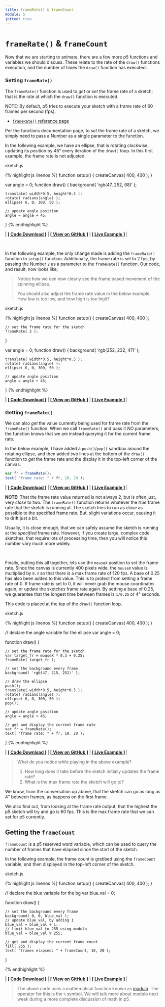 ```yaml
---
title: frameRate() & frameCount
module: 5
jotted: true
---
```


# `frameRate()` & `frameCount`

Now that we are starting to animate, there are a few more p5 functions and variables we should discuss. These relate to the rate of the `draw()` functions execution, and the number of times the `draw()` function has executed.

### Setting `frameRate()`

The `frameRate()` function is used to _get_ or _set_ the frame rate of a sketch; that is the rate at which the `draw()` function is executed.

NOTE: By default, p5 tries to execute your sketch with a frame rate of 60 frames per second (fps).

- [`frameRate()` reference page](https://p5js.org/reference/#/p5/frameRate)

Per the functions documentation page, to _set_ the frame rate of a sketch, we simply need to pass a Number as a single parameter to the function.

In the following example, we have an ellipse, that is rotating clockwise, updating its position by 45° every iteration of the `draw()` loop. In this first example, the frame rate is not adjusted.

<div id="code-heading">sketch.js</div>

{% highlight js linenos %}
function setup() {
    createCanvas( 400, 400 );
}

var angle = 0;
function draw() {
    background( 'rgb(47, 252, 68)' );

    translate( width*0.5, height*0.5 );
    rotate( radians(angle) );
    ellipse( 0, 0, 300, 50 );

    // update angle position
    angle = angle + 45;
}
{% endhighlight %}


<div id="jotted-demo-1" class="jotted-theme-stacked"></div>
</div>
<script>
    new Jotted(document.querySelector("#jotted-demo-1"), {
    files: [
        {
            type: "js",
            url:"https://raw.githubusercontent.com/Montana-Media-Arts/120_CreativeCoding/master/lecture_code/05/11_frameRate_01/sketch.js"
        },
        {
            type: "html",
            url:"../../../p5_resources/index.html"
    }],
    // plugins: [ "codemirror", "console" ]
    plugins: [ "codemirror" ]
});
</script>

| [**[ Code Download ]**](https://github.com/Montana-Media-Arts/120_CreativeCoding/raw/master/lecture_code/05/11_frameRate_01/11_frameRate_01.zip) | [**[ View on GitHub ]**](https://github.com/Montana-Media-Arts/120_CreativeCoding/raw/master/lecture_code/05/11_frameRate_01/) | [**[ Live Example ]**](https://montana-media-arts.github.io/120_CreativeCoding/lecture_code/05/11_frameRate_01/) |

<br />


In the following example, the only change made is adding the `frameRate()` function to `setup()` function. Additionally, the frame rate is set to 2 fps, by passing the Number `2` as a parameter to the `frameRate()` function. Our code, and result, now looks like;

> Notice how we can now clearly see the frame based movement of the spinning ellipse.
>
> You should also adjust the frame rate value in the below example. How low is too low, and how high is too high?

<div id="code-heading">sketch.js</div>


{% highlight js linenos %}
function setup() {
    createCanvas( 400, 400 );

    // set the frame rate for the sketch
    frameRate( 2 );
}

var angle = 0;
function draw() {
    background( 'rgb(252, 232, 47)' );

    translate( width*0.5, height*0.5 );
    rotate( radians(angle) );
    ellipse( 0, 0, 300, 50 );

    // update angle position
    angle = angle + 45;
}
{% endhighlight %}



<div id="jotted-demo-2" class="jotted-theme-stacked"></div>
</div>
<script>
    new Jotted(document.querySelector("#jotted-demo-2"), {
    files: [
        {
            type: "js",
            url:"https://raw.githubusercontent.com/Montana-Media-Arts/120_CreativeCoding/master/lecture_code/05/11_frameRate_02/sketch.js"
        },
        {
            type: "html",
            url:"../../../p5_resources/index.html"
    }],
    // plugins: [ "codemirror", "console" ]
    plugins: [ "codemirror" ]
});
</script>

| [**[ Code Download ]**](https://github.com/Montana-Media-Arts/120_CreativeCoding/raw/master/lecture_code/05/11_frameRate_02/11_frameRate_02.zip) | [**[ View on GitHub ]**](https://github.com/Montana-Media-Arts/120_CreativeCoding/raw/master/lecture_code/05/11_frameRate_02/) | [**[ Live Example ]**](https://montana-media-arts.github.io/120_CreativeCoding/lecture_code/05/11_frameRate_02/) |


### Getting `frameRate()`

We can also _get_ the value currently being used for frame rate from the `frameRate()` function. When we call `frameRate()` and pass it _NO_ parameters, the function knows that we are instead querying it for the current frame rate.

In the below example, I have added a `push()`/`pop()` sandbox around the rotating ellipse, and then added two lines at the bottom of the `draw()` function to _get_ the frame rate and the display it in the top-left corner of the canvas.

```js
var fr = frameRate();
text( "frame rate: " + fr, 10, 20 );
```


<div id="jotted-demo-3" class="jotted-theme-stacked"></div>
</div>
<script>
    new Jotted(document.querySelector("#jotted-demo-3"), {
    files: [
        {
            type: "js",
            url:"https://raw.githubusercontent.com/Montana-Media-Arts/120_CreativeCoding/master/lecture_code/05/11_frameRate_03/sketch.js"
        },
        {
            type: "html",
            url:"../../../p5_resources/index.html"
    }],
    // plugins: [ "codemirror", "console" ]
    plugins: [ "codemirror" ]
});
</script>

| [**[ Code Download ]**](https://github.com/Montana-Media-Arts/120_CreativeCoding/raw/master/lecture_code/05/11_frameRate_03/11_frameRate_03.zip) | [**[ View on GitHub ]**](https://github.com/Montana-Media-Arts/120_CreativeCoding/raw/master/lecture_code/05/11_frameRate_03/) | [**[ Live Example ]**](https://montana-media-arts.github.io/120_CreativeCoding/lecture_code/05/11_frameRate_03/) |

**NOTE:** That the frame rate value returned is not always 2, but is often just, very _close_ to two. The `frameRate()` function returns whatever the _true_ frame rate that the sketch is running at. The sketch tries to run as close as possible to the specified frame rate. But, slight variations occur, causing it to drift just a bit.

Usually, it is close enough, that we can safely assume the sketch is running at the _specified_ frame rate. However, if you create large, complex code sketches, that require lots of processing time, then you will notice this number vary much more widely.


<br />

Finally, putting this all together, lets use the `mouseX` position to set the frame rate. Since the canvas is currently 400 pixels wide, the `mouseX` value is multiplied by `0.3` so that there is a max frame rate of 120 fps. A base of 0.25 has also been added to this value.  This is to protect from setting a frame rate of 0. If frame rate is set to 0, it will never grab the mouse coordinates again, or update the sketches frame rate again. By setting a base of 0.25, we guarantee that the longest time between frames is `1/0.25` or 4" seconds.

This code is placed at the top of the `draw()` function loop.

<div id="code-heading">sketch.js</div>


{% highlight js linenos %}
function setup() {
    createCanvas( 400, 400 );
}

// declare the angle variable for the ellipse
var angle = 0;

function draw() {

    // set the frame rate for the sketch
    var target_fr = mouseX * 0.3 + 0.25;
    frameRate( target_fr );

    // set the background every frame
    background( 'rgb(47, 215, 252)' );

    // draw the ellipse
    push();
    translate( width*0.5, height*0.5 );
    rotate( radians(angle) );
    ellipse( 0, 0, 300, 50 );
    pop();

    // update angle position
    angle = angle + 45;

    // get and display the current frame rate
    var fr = frameRate();
    text( "frame rate: " + fr, 10, 20 );
}
{% endhighlight %}


<div id="jotted-demo-4" class="jotted-theme-stacked"></div>
</div>
<script>
    new Jotted(document.querySelector("#jotted-demo-4"), {
    files: [
        {
            type: "js",
            url:"https://raw.githubusercontent.com/Montana-Media-Arts/120_CreativeCoding/master/lecture_code/05/11_frameRate_04/sketch.js"
        },
        {
            type: "html",
            url:"../../../p5_resources/index.html"
    }],
    // plugins: [ "codemirror", "console" ]
    plugins: [ "codemirror" ]
});
</script>

| [**[ Code Download ]**](https://github.com/Montana-Media-Arts/120_CreativeCoding/raw/master/lecture_code/05/11_frameRate_04/11_frameRate_04.zip) | [**[ View on GitHub ]**](https://github.com/Montana-Media-Arts/120_CreativeCoding/raw/master/lecture_code/05/11_frameRate_04/) | [**[ Live Example ]**](https://montana-media-arts.github.io/120_CreativeCoding/lecture_code/05/11_frameRate_04/) |

> What do you notice while playing in the above example?
>
> 1. How long does it take before the sketch initially updates the frame rate?
> 2. What is the max frame rate the sketch will go to?

We know, from the conversation up above, that the sketch can go as long as 4" between frames, as happens on the first frame.

We also find out, from looking at the frame rate output, that the highest the p5 sketch will try and go is 60 fps. This is the max frame rate that we can set for p5 currently.


## Getting the `frameCount`

`frameCount` is a p5 reserved word variable, which can be used to query the number of frames that have elapsed since the start of the sketch.

In the following example, the frame count is grabbed using the `frameCount` variable, and then displayed in the top-left corner of the sketch.

<div id="code-heading">sketch.js</div>


{% highlight js linenos %}
function setup() {
    createCanvas( 400, 400 );
}

// declare the blue variable for the bg
var blue_val = 0;

function draw() {

    // set the background every frame
    background( 0, 0, blue_val );
    // update blue_val, by adding 1
    blue_val = blue_val + 1;
    // limit blue_val to 255 using modulo
    blue_val = blue_val % 255;

    // get and display the current frame count
    fill( 255 );
    text( "frames elapsed: " + frameCount, 10, 20 );
}

{% endhighlight %}


<div id="jotted-demo-5" class="jotted-theme-stacked"></div>
</div>
<script>
    new Jotted(document.querySelector("#jotted-demo-5"), {
    files: [
        {
            type: "js",
            url:"https://raw.githubusercontent.com/Montana-Media-Arts/120_CreativeCoding/master/lecture_code/05/12_frameCount_01/sketch.js"
        },
        {
            type: "html",
            url:"../../../p5_resources/index.html"
    }],
    // plugins: [ "codemirror", "console" ]
    plugins: [ "codemirror" ]
});
</script>

| [**[ Code Download ]**](https://github.com/Montana-Media-Arts/120_CreativeCoding/raw/master/lecture_code/05/12_frameCount_01/12_frameCount_01.zip) | [**[ View on GitHub ]**](https://github.com/Montana-Media-Arts/120_CreativeCoding/raw/master/lecture_code/05/12_frameCount_01/) | [**[ Live Example ]**](https://montana-media-arts.github.io/120_CreativeCoding/lecture_code/05/12_frameCount_01/) |

> The above code uses a mathematical function known as [modulo](https://en.wikipedia.org/wiki/Modulo_operation). The operator for this is the `%` symbol. We will talk more about modulo next week during a more complete discussion of math in p5.
